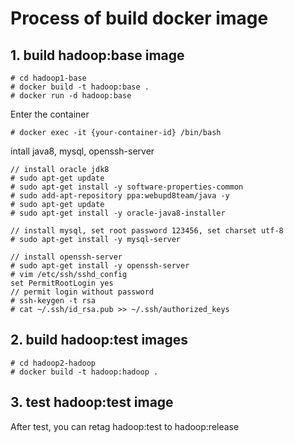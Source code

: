 # Process of build docker image

## 1. build hadoop:base image
```
# cd hadoop1-base
# docker build -t hadoop:base .
# docker run -d hadoop:base
```

Enter the container

```
# docker exec -it {your-container-id} /bin/bash
```

intall java8, mysql, openssh-server

```
// install oracle jdk8
# sudo apt-get update
# sudo apt-get install -y software-properties-common
# sudo add-apt-repository ppa:webupd8team/java -y
# sudo apt-get update
# sudo apt-get install -y oracle-java8-installer

// install mysql, set root password 123456, set charset utf-8
# sudo apt-get install -y mysql-server

// install openssh-server
# sudo apt-get install -y openssh-server
# vim /etc/ssh/sshd_config
set PermitRootLogin yes
// permit login without password
# ssh-keygen -t rsa
# cat ~/.ssh/id_rsa.pub >> ~/.ssh/authorized_keys
```

## 2. build hadoop:test images

```
# cd hadoop2-hadoop
# docker build -t hadoop:hadoop .
```

## 3. test hadoop:test image
After test, you can retag hadoop:test to hadoop:release
